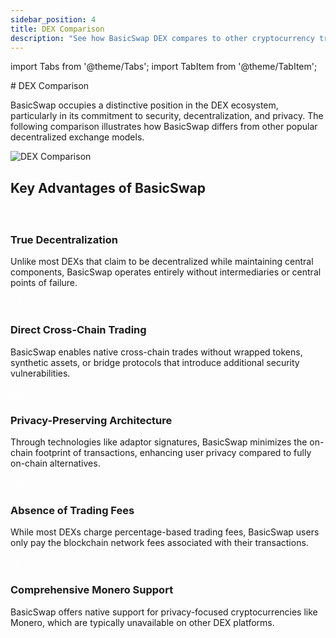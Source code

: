 ```yaml
---
sidebar_position: 4
title: DEX Comparison
description: "See how BasicSwap DEX compares to other cryptocurrency trading exchanges"
---
```


import Tabs from '@theme/Tabs';
import TabItem from '@theme/TabItem';

<div style={{textAlign: 'center'}}>
  # DEX Comparison
</div>

BasicSwap occupies a distinctive position in the DEX ecosystem, particularly in its commitment to security, decentralization, and privacy. The following comparison illustrates how BasicSwap differs from other popular decentralized exchange models.


<div style={{textAlign: 'center', marginBottom: '2rem', marginTop: '2rem'}}>
  <img src="@site/static/img/images/basicswap_compared.jpg" alt="DEX Comparison" style={{borderRadius: '8px', maxWidth: '100%', boxShadow: '0 4px 8px rgba(0, 0, 0, 0.1)'}}/>
  <p style={{fontStyle: 'italic', marginTop: '0.5rem'}}>
  </p>
</div>

## Key Advantages of BasicSwap

<div style={{marginBottom: '2rem'}}>
  <div style={{display: 'flex', alignItems: 'flex-start', marginBottom: '1.5rem'}}>
    <div style={{backgroundColor: '#2a3f87', borderRadius: '50%', width: '40px', height: '40px', display: 'flex', justifyContent: 'center', alignItems: 'center', marginRight: '1rem', flexShrink: 0}}>
      <svg xmlns="http://www.w3.org/2000/svg" width="20" height="20" viewBox="0 0 24 24" fill="none" stroke="white" strokeWidth="2" strokeLinecap="round" strokeLinejoin="round">
        <path d="M20 17.58A5 5 0 0 0 18 8h-1.26A8 8 0 1 0 4 16.25"></path>
        <line x1="8" x2="8" y1="16" y2="20"></line>
        <line x1="8" x2="16" y1="20" y2="20"></line>
        <line x1="16" x2="16" y1="20" y2="16"></line>
        <line x1="12" x2="12" y1="20" y2="16"></line>
      </svg>
    </div>
    <div>
      <h3 style={{marginTop: 0, marginBottom: '0.5rem', color: '#2a3f87'}}>True Decentralization</h3>
      <p style={{marginBottom: 0, lineHeight: '1.6'}}>
        Unlike most DEXs that claim to be decentralized while maintaining central components, BasicSwap operates entirely without intermediaries or central points of failure.
      </p>
    </div>
  </div>

  <div style={{display: 'flex', alignItems: 'flex-start', marginBottom: '1.5rem'}}>
    <div style={{backgroundColor: '#3a87bd', borderRadius: '50%', width: '40px', height: '40px', display: 'flex', justifyContent: 'center', alignItems: 'center', marginRight: '1rem', flexShrink: 0}}>
      <svg xmlns="http://www.w3.org/2000/svg" width="20" height="20" viewBox="0 0 24 24" fill="none" stroke="white" strokeWidth="2" strokeLinecap="round" strokeLinejoin="round">
        <rect width="8" height="8" x="2" y="2" rx="1"></rect>
        <path d="M14 2c1.5 0 3 1.5 3 3v7"></path>
        <path d="M20 2c.5 0 1 .5 1 1v17c0 .5-.5 1-1 1h-1c-.5 0-1-.5-1-1V3c0-.5.5-1 1-1h1z"></path>
      </svg>
    </div>
    <div>
      <h3 style={{marginTop: 0, marginBottom: '0.5rem', color: '#3a87bd'}}>Direct Cross-Chain Trading</h3>
      <p style={{marginBottom: 0, lineHeight: '1.6'}}>
        BasicSwap enables native cross-chain trades without wrapped tokens, synthetic assets, or bridge protocols that introduce additional security vulnerabilities.
      </p>
    </div>
  </div>

  <div style={{display: 'flex', alignItems: 'flex-start', marginBottom: '1.5rem'}}>
    <div style={{backgroundColor: '#459358', borderRadius: '50%', width: '40px', height: '40px', display: 'flex', justifyContent: 'center', alignItems: 'center', marginRight: '1rem', flexShrink: 0}}>
      <svg xmlns="http://www.w3.org/2000/svg" width="20" height="20" viewBox="0 0 24 24" fill="none" stroke="white" strokeWidth="2" strokeLinecap="round" strokeLinejoin="round">
        <rect width="18" height="11" x="3" y="11" rx="2" ry="2"></rect>
        <path d="M7 11V7a5 5 0 0 1 10 0v4"></path>
        <line x1="12" x2="12" y1="15" y2="17"></line>
      </svg>
    </div>
    <div>
      <h3 style={{marginTop: 0, marginBottom: '0.5rem', color: '#459358'}}>Privacy-Preserving Architecture</h3>
      <p style={{marginBottom: 0, lineHeight: '1.6'}}>
        Through technologies like adaptor signatures, BasicSwap minimizes the on-chain footprint of transactions, enhancing user privacy compared to fully on-chain alternatives.
      </p>
    </div>
  </div>

  <div style={{display: 'flex', alignItems: 'flex-start', marginBottom: '1.5rem'}}>
    <div style={{backgroundColor: '#9d5bae', borderRadius: '50%', width: '40px', height: '40px', display: 'flex', justifyContent: 'center', alignItems: 'center', marginRight: '1rem', flexShrink: 0}}>
      <svg xmlns="http://www.w3.org/2000/svg" width="20" height="20" viewBox="0 0 24 24" fill="none" stroke="white" strokeWidth="2" strokeLinecap="round" strokeLinejoin="round">
        <rect width="20" height="14" x="2" y="5" rx="2"></rect>
        <line x1="2" x2="22" y1="10" y2="10"></line>
        <line x1="7" x2="7" y1="15" y2="15"></line>
      </svg>
    </div>
    <div>
      <h3 style={{marginTop: 0, marginBottom: '0.5rem', color: '#9d5bae'}}>Absence of Trading Fees</h3>
      <p style={{marginBottom: 0, lineHeight: '1.6'}}>
        While most DEXs charge percentage-based trading fees, BasicSwap users only pay the blockchain network fees associated with their transactions.
      </p>
    </div>
  </div>

  <div style={{display: 'flex', alignItems: 'flex-start'}}>
    <div style={{backgroundColor: '#c86f42', borderRadius: '50%', width: '40px', height: '40px', display: 'flex', justifyContent: 'center', alignItems: 'center', marginRight: '1rem', flexShrink: 0}}>
      <svg xmlns="http://www.w3.org/2000/svg" width="20" height="20" viewBox="0 0 24 24" fill="none" stroke="white" strokeWidth="2" strokeLinecap="round" strokeLinejoin="round">
        <path d="M12 2v20"></path>
        <path d="M17 5H9.5a3.5 3.5 0 0 0 0 7h5a3.5 3.5 0 0 1 0 7H6"></path>
      </svg>
    </div>
    <div>
      <h3 style={{marginTop: 0, marginBottom: '0.5rem', color: '#c86f42'}}>Comprehensive Monero Support</h3>
      <p style={{marginBottom: 0, lineHeight: '1.6'}}>
        BasicSwap offers native support for privacy-focused cryptocurrencies like Monero, which are typically unavailable on other DEX platforms.
      </p>
    </div>
  </div>
</div>
